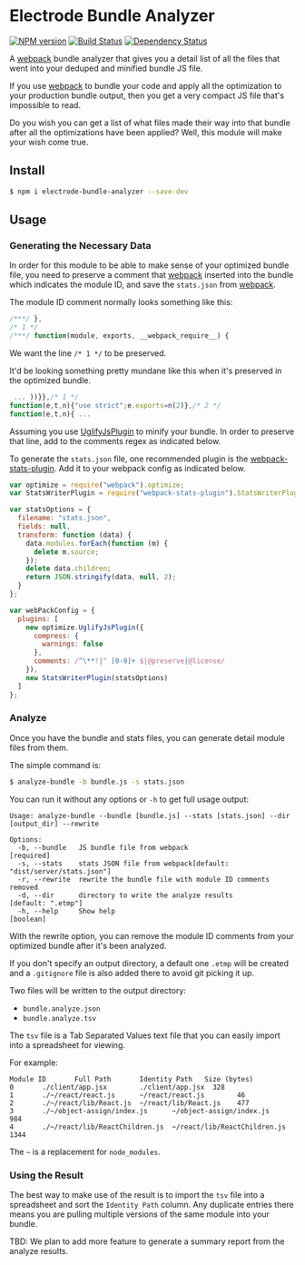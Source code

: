 # Electrode Bundle Analyzer

[![NPM version][npm-image]][npm-url] [![Build Status][travis-image]][travis-url] [![Dependency Status][daviddm-image]][daviddm-url]

A [webpack] bundle analyzer that gives you a detail list of all the files that went into your deduped and minified bundle JS file.

If you use [webpack] to bundle your code and apply all the optimization to your production bundle output, then you get a very compact JS file that's impossible to read.

Do you wish you can get a list of what files made their way into that bundle after all the optimizations have been applied?  Well, this module will make your wish come true.
 
## Install

```bash
$ npm i electrode-bundle-analyzer --save-dev
```

## Usage

### Generating the Necessary Data

In order for this module to be able to make sense of your optimized bundle file, you need to preserve a comment that [webpack] inserted into the bundle which indicates the module ID, and save the `stats.json` from [webpack].

The module ID comment normally looks something like this:

```js
/***/ },
/* 1 */
/***/ function(module, exports, __webpack_require__) {
```

We want the line `/* 1 */` to be preserved.

It'd be looking something pretty mundane like this when it's preserved in the optimized bundle.

```js
 ... ))}},/* 1 */
function(e,t,n){"use strict";e.exports=n(2)},/* 2 */
function(e,t,n){ ...
```

Assuming you use [UglifyJsPlugin] to minify your bundle.  In order to preserve that line, add to the comments regex as indicated below.

To generate the `stats.json` file, one recommended plugin is the [webpack-stats-plugin].  Add it to your webpack config as indicated below.


```js
var optimize = require("webpack").optimize;
var StatsWriterPlugin = require("webpack-stats-plugin").StatsWriterPlugin;

var statsOptions = {
  filename: "stats.json",
  fields: null,
  transform: function (data) {
    data.modules.forEach(function (m) {
      delete m.source;
    });
    delete data.children;
    return JSON.stringify(data, null, 2);
  }
};

var webPackConfig = {
  plugins: [
    new optimize.UglifyJsPlugin({
      compress: {
        warnings: false
      },
      comments: /^\**!|^ [0-9]+ $|@preserve|@license/
    }),
    new StatsWriterPlugin(statsOptions)
  ]
};
```

### Analyze

Once you have the bundle and stats files, you can generate detail module files from them.

The simple command is:

```bash
$ analyze-bundle -b bundle.js -s stats.json
```

You can run it without any options or `-h` to get full usage output:

```
Usage: analyze-bundle --bundle [bundle.js] --stats [stats.json] --dir [output_dir] --rewrite

Options:
  -b, --bundle   JS bundle file from webpack                          [required]
  -s, --stats    stats JSON file from webpack[default: "dist/server/stats.json"]
  -r, --rewrite  rewrite the bundle file with module ID comments removed
  -d, --dir      directory to write the analyze results       [default: ".etmp"]
  -h, --help     Show help                                             [boolean]
```

With the rewrite option, you can remove the module ID comments from your optimized bundle after it's been analyzed.

If you don't specify an output directory, a default one `.etmp` will be created and a `.gitignore` file is also added there to avoid git picking it up.

Two files will be written to the output directory:

  - `bundle.analyze.json`
  - `bundle.analyze.tsv`

The `tsv` file is a Tab Separated Values text file that you can easily import into a spreadsheet for viewing.

For example:

```
Module ID       Full Path       Identity Path   Size (bytes)
0       ./client/app.jsx        ./client/app.jsx  328
1       ./~/react/react.js      ~/react/react.js        46
2       ./~/react/lib/React.js  ~/react/lib/React.js    477
3       ./~/object-assign/index.js      ~/object-assign/index.js        984
4       ./~/react/lib/ReactChildren.js  ~/react/lib/ReactChildren.js    1344
```

The `~` is a replacement for `node_modules`.

### Using the Result

The best way to make use of the result is to import the `tsv` file into a spreadsheet and sort the `Identity Path` column.  Any duplicate entries there means you are pulling multiple versions of the same module into your bundle.

TBD: We plan to add more feature to generate a summary report from the analyze results.

[webpack]: https://webpack.github.io/
[UglifyJsPlugin]: https://webpack.github.io/docs/list-of-plugins.html#uglifyjsplugin
[webpack-stats-plugin]: https://github.com/FormidableLabs/webpack-stats-plugin
[npm-image]: https://badge.fury.io/js/electrode-bundle-analyzer.svg
[npm-url]: https://npmjs.org/package/electrode-bundle-analyzer
[travis-image]: https://travis-ci.org/electrode-io/electrode-bundle-analyzer.svg?branch=master
[travis-url]: https://travis-ci.org/electrode-io/electrode-bundle-analyzer
[daviddm-image]: https://david-dm.org/electrode-io/electrode-bundle-analyzer.svg?theme=shields.io
[daviddm-url]: https://david-dm.org/electrode-io/electrode-bundle-analyzer
